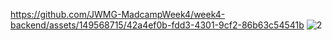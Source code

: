 https://github.com/JWMG-MadcampWeek4/week4-backend/assets/149568715/42a4ef0b-fdd3-4301-9cf2-86b63c54541b
![2](https://github.com/JWMG-MadcampWeek4/week4-backend/assets/149568715/01cf190d-14b0-467d-8622-606998f5fe6c)
